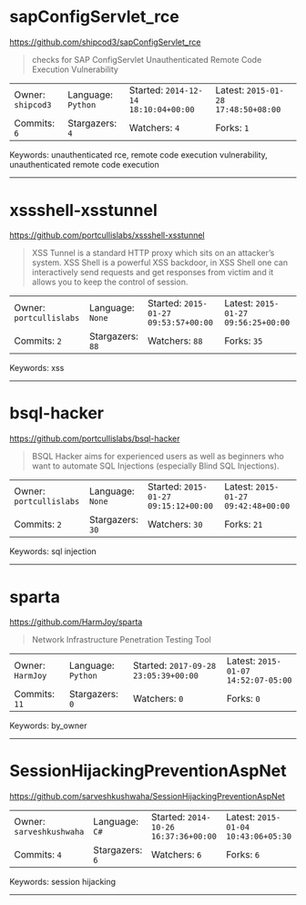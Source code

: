 # sapConfigServlet_rce

https://github.com/shipcod3/sapConfigServlet_rce
<blockquote>
checks for SAP ConfigServlet Unauthenticated Remote Code Execution Vulnerability
</blockquote>

<table><tr>
<tr><td>Owner: <code>shipcod3</code></td>
    <td>Language: <code>Python</code></td>
    <td>Started: <code>2014-12-14 18:10:04+00:00</code></td>
    <td>Latest: <code>2015-01-28 17:48:50+08:00</code></td></tr>
<tr><td>Commits: <code>6</code></td>
    <td>Stargazers: <code>4</code></td>
    <td>Watchers: <code>4</code></td>
    <td>Forks: <code>1</code></td></tr>
</table>
Keywords: unauthenticated rce, remote code execution vulnerability, unauthenticated remote code execution

---

# xssshell-xsstunnel

https://github.com/portcullislabs/xssshell-xsstunnel
<blockquote>
XSS Tunnel is a standard HTTP proxy which sits on an attacker’s system.  XSS Shell is a powerful XSS backdoor, in XSS Shell one can interactively send requests and get responses from victim and it allows you to keep the control of session.
</blockquote>

<table><tr>
<tr><td>Owner: <code>portcullislabs</code></td>
    <td>Language: <code>None</code></td>
    <td>Started: <code>2015-01-27 09:53:57+00:00</code></td>
    <td>Latest: <code>2015-01-27 09:56:25+00:00</code></td></tr>
<tr><td>Commits: <code>2</code></td>
    <td>Stargazers: <code>88</code></td>
    <td>Watchers: <code>88</code></td>
    <td>Forks: <code>35</code></td></tr>
</table>
Keywords: xss

---

# bsql-hacker

https://github.com/portcullislabs/bsql-hacker
<blockquote>
BSQL Hacker aims for experienced users as well as beginners who want to automate SQL Injections (especially Blind SQL Injections).
</blockquote>

<table><tr>
<tr><td>Owner: <code>portcullislabs</code></td>
    <td>Language: <code>None</code></td>
    <td>Started: <code>2015-01-27 09:15:12+00:00</code></td>
    <td>Latest: <code>2015-01-27 09:42:48+00:00</code></td></tr>
<tr><td>Commits: <code>2</code></td>
    <td>Stargazers: <code>30</code></td>
    <td>Watchers: <code>30</code></td>
    <td>Forks: <code>21</code></td></tr>
</table>
Keywords: sql injection

---

# sparta

https://github.com/HarmJoy/sparta
<blockquote>
Network Infrastructure Penetration Testing Tool
</blockquote>

<table><tr>
<tr><td>Owner: <code>HarmJoy</code></td>
    <td>Language: <code>Python</code></td>
    <td>Started: <code>2017-09-28 23:05:39+00:00</code></td>
    <td>Latest: <code>2015-01-07 14:52:07-05:00</code></td></tr>
<tr><td>Commits: <code>11</code></td>
    <td>Stargazers: <code>0</code></td>
    <td>Watchers: <code>0</code></td>
    <td>Forks: <code>0</code></td></tr>
</table>
Keywords: by_owner

---

# SessionHijackingPreventionAspNet

https://github.com/sarveshkushwaha/SessionHijackingPreventionAspNet
<blockquote>
<no description>
</blockquote>

<table><tr>
<tr><td>Owner: <code>sarveshkushwaha</code></td>
    <td>Language: <code>C#</code></td>
    <td>Started: <code>2014-10-26 16:37:36+00:00</code></td>
    <td>Latest: <code>2015-01-04 10:43:06+05:30</code></td></tr>
<tr><td>Commits: <code>4</code></td>
    <td>Stargazers: <code>6</code></td>
    <td>Watchers: <code>6</code></td>
    <td>Forks: <code>6</code></td></tr>
</table>
Keywords: session hijacking

---

